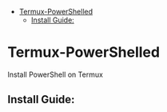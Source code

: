 - [Termux-PowerShelled](#termux-powershelled)
  - [Install Guide:](#install-guide)

# Termux-PowerShelled
Install PowerShell on Termux


## Install Guide:
```bash

```
